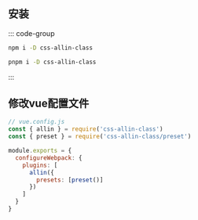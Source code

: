 
## 安装
::: code-group
```bash [npm]
npm i -D css-allin-class
```

```bash [pnpm]
pnpm i -D css-allin-class
```
:::
## 修改vue配置文件
```js
// vue.config.js
const { allin } = require('css-allin-class')
const { preset } = require('css-allin-class/preset')

module.exports = {
  configureWebpack: {
    plugins: [
      allin({
        presets: [preset()]
      })
    ]
  }
}
```